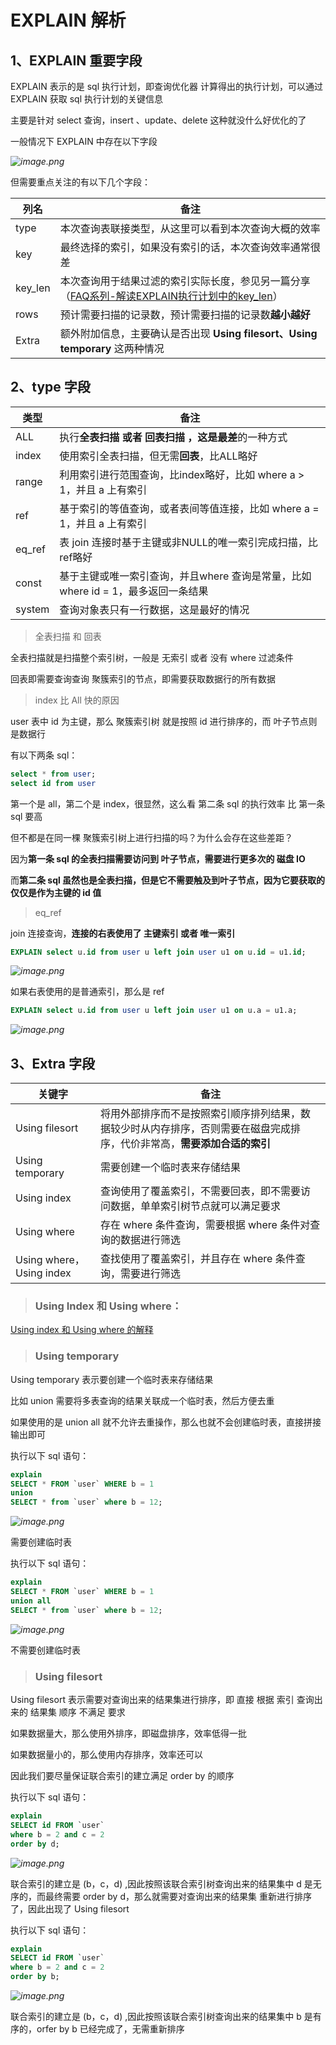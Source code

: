 # EXPLAIN 解析



## 1、EXPLAIN 重要字段

EXPLAIN 表示的是 sql 执行计划，即查询优化器 计算得出的执行计划，可以通过 EXPLAIN 获取 sql 执行计划的关键信息

主要是针对 select 查询，insert 、update、delete 这种就没什么好优化的了



一般情况下 EXPLAIN 中存在以下字段

*![image.png](https://pic.leetcode-cn.com/1603687617-FNvioe-image.png)*

但需要重点关注的有以下几个字段：

| 列名    | 备注                                                         |
| ------- | ------------------------------------------------------------ |
| type    | 本次查询表联接类型，从这里可以看到本次查询大概的效率         |
| key     | 最终选择的索引，如果没有索引的话，本次查询效率通常很差       |
| key_len | 本次查询用于结果过滤的索引实际长度，参见另一篇分享（[FAQ系列-解读EXPLAIN执行计划中的key_len](http://imysql.com/2015/10/20/mysql-faq-key-len-in-explain.shtml)） |
| rows    | 预计需要扫描的记录数，预计需要扫描的记录数**越小越好**       |
| Extra   | 额外附加信息，主要确认是否出现 **Using filesort、Using temporary** 这两种情况 |



## 2、type 字段

| 类型   | 备注                                                         |
| ------ | ------------------------------------------------------------ |
| ALL    | 执行**全表扫描 或者 回表扫描 **，这是**最差**的一种方式      |
| index  | 使用索引全表扫描，但无需**回表**，比ALL略好                  |
| range  | 利用索引进行范围查询，比index略好，比如 where a > 1，并且 a 上有索引 |
| ref    | 基于索引的等值查询，或者表间等值连接，比如 where a = 1，并且 a 上有索引 |
| eq_ref | 表 join 连接时基于主键或非NULL的唯一索引完成扫描，比ref略好  |
| const  | 基于主键或唯一索引查询，并且where 查询是常量，比如 where id = 1，最多返回一条结果 |
| system | 查询对象表只有一行数据，这是最好的情况                       |



> 全表扫描 和 回表

全表扫描就是扫描整个索引树，一般是 无索引 或者 没有 where 过滤条件

回表即需要查询查询 聚簇索引的节点，即需要获取数据行的所有数据



> index 比 All 快的原因

user 表中 id 为主键，那么 聚簇索引树 就是按照 id 进行排序的，而 叶子节点则是数据行

有以下两条 sql：

```sql
select * from user;
select id from user
```

第一个是 all，第二个是 index，很显然，这么看 第二条 sql 的执行效率 比 第一条 sql 要高

但不都是在同一棵 聚簇索引树上进行扫描的吗？为什么会存在这些差距？

因为**第一条 sql 的全表扫描需要访问到 叶子节点，需要进行更多次的 磁盘 IO**

而**第二条 sql 虽然也是全表扫描，但是它不需要触及到叶子节点，因为它要获取的仅仅是作为主键的 id 值**



> eq_ref

join 连接查询，**连接的右表使用了 主键索引 或者 唯一索引**

```sql
EXPLAIN select u.id from user u left join user u1 on u.id = u1.id;
```

*![image.png](https://pic.leetcode-cn.com/1604488890-qxOZlW-image.png)*



如果右表使用的是普通索引，那么是 ref

```sql
EXPLAIN select u.id from user u left join user u1 on u.a = u1.a;
```

*![image.png](https://pic.leetcode-cn.com/1604489021-Exwsot-image.png)*





## 3、Extra 字段



| 关键字                   | 备注                                                         |
| ------------------------ | ------------------------------------------------------------ |
| Using filesort           | 将用外部排序而不是按照索引顺序排列结果，数据较少时从内存排序，否则需要在磁盘完成排序，代价非常高，**需要添加合适的索引** |
| Using temporary          | 需要创建一个临时表来存储结果                                 |
| Using index              | 查询使用了覆盖索引，不需要回表，即不需要访问数据，单单索引树节点就可以满足要求 |
| Using where              | 存在 where 条件查询，需要根据 where 条件对查询的数据进行筛选 |
| Using where，Using index | 查找使用了覆盖索引，并且存在 where 条件查询，需要进行筛选    |



> ### Using Index 和 Using where：

[Using index 和 Using where 的解释](<https://segmentfault.com/q/1010000004197413>)



> ### Using temporary

Using temporary 表示要创建一个临时表来存储结果

比如 union 需要将多表查询的结果关联成一个临时表，然后方便去重

如果使用的是 union all 就不允许去重操作，那么也就不会创建临时表，直接拼接输出即可



执行以下 sql 语句：

```sql
explain 
SELECT * FROM `user` WHERE b = 1 
union 
SELECT * from `user` where b = 12;
```

*![image.png](https://pic.leetcode-cn.com/1603866098-TiCUJW-image.png)*

需要创建临时表



执行以下 sql 语句：

```sql
explain 
SELECT * FROM `user` WHERE b = 1 
union all 
SELECT * from `user` where b = 12;
```

*![image.png](https://pic.leetcode-cn.com/1603866205-qCRaIe-image.png)*

不需要创建临时表





> ### Using filesort

Using filesort 表示需要对查询出来的结果集进行排序，即 直接 根据 索引 查询出来的 结果集 顺序 不满足 要求

如果数据量大，那么使用外排序，即磁盘排序，效率低得一批

如果数据量小的，那么使用内存排序，效率还可以

因此我们要尽量保证联合索引的建立满足 order by 的顺序



执行以下 sql 语句：

```sql
explain 
SELECT id FROM `user` 
where b = 2 and c = 2 
order by d; 
```

*![image.png](https://pic.leetcode-cn.com/1603690290-GrYbdw-image.png)*

联合索引的建立是 (b，c，d) ,因此按照该联合索引树查询出来的结果集中 d 是无序的，而最终需要 order by d，那么就需要对查询出来的结果集 重新进行排序了，因此出现了 Using filesort



执行以下 sql 语句：

```sql
explain 
SELECT id FROM `user` 
where b = 2 and c = 2 
order by b; 
```

*![image.png](https://pic.leetcode-cn.com/1603690221-EODPDL-image.png)*

联合索引的建立是 (b，c，d) ,因此按照该联合索引树查询出来的结果集中 b 是有序的，orfer by b 已经完成了，无需重新排序